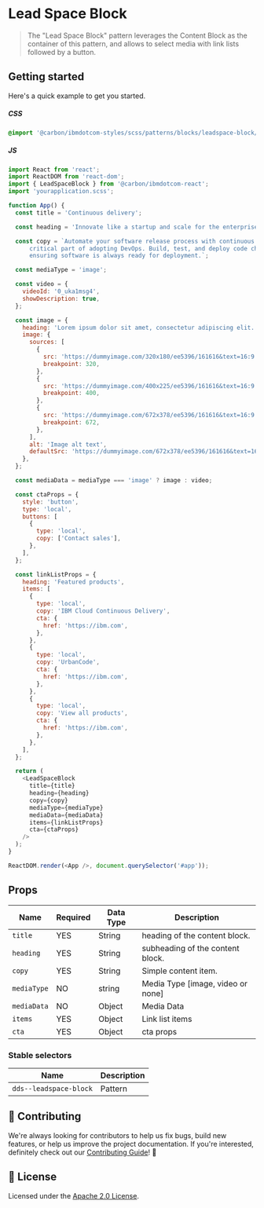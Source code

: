 # Lead Space Block

> The "Lead Space Block" pattern leverages the Content Block as the container of
> this pattern, and allows to select media with link lists followed by a button.

## Getting started

Here's a quick example to get you started.

##### CSS

```css
@import '@carbon/ibmdotcom-styles/scss/patterns/blocks/leadspace-block/leadspace-block';
```

##### JS

```javascript
import React from 'react';
import ReactDOM from 'react-dom';
import { LeadSpaceBlock } from '@carbon/ibmdotcom-react';
import 'yourapplication.scss';

function App() {
  const title = 'Continuous delivery';

  const heading = 'Innovate like a startup and scale for the enterprise';

  const copy = `Automate your software release process with continuous delivery (CD)—the most 
      critical part of adopting DevOps. Build, test, and deploy code changes quickly, 
      ensuring software is always ready for deployment.`;

  const mediaType = 'image';

  const video = {
    videoId: '0_uka1msg4',
    showDescription: true,
  };

  const image = {
    heading: 'Lorem ipsum dolor sit amet, consectetur adipiscing elit.',
    image: {
      sources: [
        {
          src: 'https://dummyimage.com/320x180/ee5396/161616&text=16:9',
          breakpoint: 320,
        },
        {
          src: 'https://dummyimage.com/400x225/ee5396/161616&text=16:9',
          breakpoint: 400,
        },
        {
          src: 'https://dummyimage.com/672x378/ee5396/161616&text=16:9',
          breakpoint: 672,
        },
      ],
      alt: 'Image alt text',
      defaultSrc: 'https://dummyimage.com/672x378/ee5396/161616&text=16:9',
    },
  };

  const mediaData = mediaType === 'image' ? image : video;

  const ctaProps = {
    style: 'button',
    type: 'local',
    buttons: [
      {
        type: 'local',
        copy: ['Contact sales'],
      },
    ],
  };

  const linkListProps = {
    heading: 'Featured products',
    items: [
      {
        type: 'local',
        copy: 'IBM Cloud Continuous Delivery',
        cta: {
          href: 'https://ibm.com',
        },
      },
      {
        type: 'local',
        copy: 'UrbanCode',
        cta: {
          href: 'https://ibm.com',
        },
      },
      {
        type: 'local',
        copy: 'View all products',
        cta: {
          href: 'https://ibm.com',
        },
      },
    ],
  };

  return (
    <LeadSpaceBlock
      title={title}
      heading={heading}
      copy={copy}
      mediaType={mediaType}
      mediaData={mediaData}
      items={linkListProps}
      cta={ctaProps}
    />
  );
}

ReactDOM.render(<App />, document.querySelector('#app'));
```

## Props

| Name        | Required | Data Type | Description                       |
| ----------- | -------- | --------- | --------------------------------- |
| `title`     | YES      | String    | heading of the content block.     |
| `heading`   | YES      | String    | subheading of the content block.  |
| `copy`      | YES      | String    | Simple content item.              |
| `mediaType` | NO       | string    | Media Type [image, video or none] |
| `mediaData` | NO       | Object    | Media Data                        |
| `items`     | YES      | Object    | Link list items                   |
| `cta`       | YES      | Object    | cta props                         |

### Stable selectors

| Name                   | Description |
| ---------------------- | ----------- |
| `dds--leadspace-block` | Pattern     |

## 🙌 Contributing

We're always looking for contributors to help us fix bugs, build new features,
or help us improve the project documentation. If you're interested, definitely
check out our
[Contributing Guide](https://github.com/carbon-design-system/ibm-dotcom-library/blob/master/.github/CONTRIBUTING.md)!
👀

## 📝 License

Licensed under the
[Apache 2.0 License](https://github.com/carbon-design-system/ibm-dotcom-library/blob/master/LICENSE).

